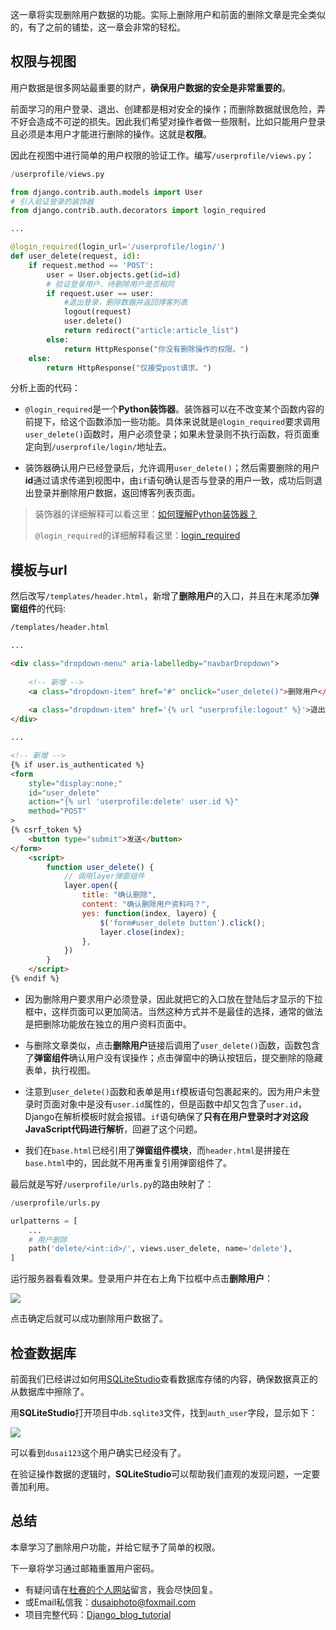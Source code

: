 这一章将实现删除用户数据的功能。实际上删除用户和前面的删除文章是完全类似的，有了之前的铺垫，这一章会非常的轻松。

## 权限与视图

用户数据是很多网站最重要的财产，**确保用户数据的安全是非常重要的**。

前面学习的用户登录、退出、创建都是相对安全的操作；而删除数据就很危险，弄不好会造成不可逆的损失。因此我们希望对操作者做一些限制，比如只能用户登录且必须是本用户才能进行删除的操作。这就是**权限**。

因此在视图中进行简单的用户权限的验证工作。编写`/userprofile/views.py`：

```python
/userprofile/views.py

from django.contrib.auth.models import User
# 引入验证登录的装饰器
from django.contrib.auth.decorators import login_required

...

@login_required(login_url='/userprofile/login/')
def user_delete(request, id):
    if request.method == 'POST':
        user = User.objects.get(id=id)
        # 验证登录用户、待删除用户是否相同
        if request.user == user:
            #退出登录，删除数据并返回博客列表
            logout(request)
            user.delete()
            return redirect("article:article_list")
        else:
            return HttpResponse("你没有删除操作的权限。")
    else:
        return HttpResponse("仅接受post请求。")
```

分析上面的代码：

- `@login_required`是一个**Python装饰器**。装饰器可以在不改变某个函数内容的前提下，给这个函数添加一些功能。具体来说就是`@login_required`要求调用`user_delete()`函数时，用户必须登录；如果未登录则不执行函数，将页面重定向到`/userprofile/login/`地址去。

- 装饰器确认用户已经登录后，允许调用`user_delete()`；然后需要删除的用户**id**通过请求传递到视图中，由`if`语句确认是否与登录的用户一致，成功后则退出登录并删除用户数据，返回博客列表页面。

> 装饰器的详细解释可以看这里：[如何理解Python装饰器？](https://www.zhihu.com/question/26930016)
>
> `@login_required`的详细解释看这里：[login_required](https://docs.djangoproject.com/en/2.1/topics/auth/default/#django.contrib.auth.decorators.login_required)

## 模板与url

然后改写`/templates/header.html`，新增了**删除用户**的入口，并且在末尾添加**弹窗组件**的代码:

```html
/templates/header.html

...

<div class="dropdown-menu" aria-labelledby="navbarDropdown">
    
    <!-- 新增 -->
    <a class="dropdown-item" href="#" onclick="user_delete()">删除用户</a>
    
    <a class="dropdown-item" href='{% url "userprofile:logout" %}'>退出登录</a>
</div>

...

<!-- 新增 -->
{% if user.is_authenticated %}
<form 
    style="display:none;" 
    id="user_delete"
    action="{% url 'userprofile:delete' user.id %}" 
    method="POST"
>
{% csrf_token %}
    <button type="submit">发送</button>
</form>
    <script>
        function user_delete() {
            // 调用layer弹窗组件
            layer.open({
                title: "确认删除",
                content: "确认删除用户资料吗？",
                yes: function(index, layero) {
                    $('form#user_delete button').click();
                    layer.close(index);
                },
            })
        }
    </script>
{% endif %}
```

- 因为删除用户要求用户必须登录，因此就把它的入口放在登陆后才显示的下拉框中，这样页面可以更加简洁。当然这种方式并不是最佳的选择，通常的做法是把删除功能放在独立的用户资料页面中。

- 与删除文章类似，点击**删除用户**链接后调用了`user_delete()`函数，函数包含了**弹窗组件**确认用户没有误操作；点击弹窗中的确认按钮后，提交删除的隐藏表单，执行视图。

- 注意到`user_delete()`函数和表单是用`if`模板语句包裹起来的。因为用户未登录时页面对象中是没有`user.id`属性的，但是函数中却又包含了`user.id`，Django在解析模板时就会报错。`if`语句确保了**只有在用户登录时才对这段JavaScript代码进行解析**，回避了这个问题。

- 我们在`base.html`已经引用了**弹窗组件模块**，而`header.html`是拼接在`base.html`中的，因此就不用再重复引用弹窗组件了。

最后就是写好`/userprofile/urls.py`的路由映射了：

```python
/userprofile/urls.py

urlpatterns = [
    ...
    # 用户删除
    path('delete/<int:id>/', views.user_delete, name='delete'),
]
```

运行服务器看看效果。登录用户并在右上角下拉框中点击**删除用户**：

![](https://www.dusaiphoto.com/media/image/image_source/20181031/%E5%B1%8F%E5%B9%95%E6%88%AA%E5%9B%BE74.jpg)

点击确定后就可以成功删除用户数据了。

## 检查数据库

前面我们已经讲过如何用[SQLiteStudio](https://sqlitestudio.pl/index.rvt)查看数据库存储的内容，确保数据真正的从数据库中擦除了。

用**SQLiteStudio**打开项目中`db.sqlite3`文件，找到`auth_user`字段，显示如下：

![](https://www.dusaiphoto.com/media/image/image_source/20181031/%E5%B1%8F%E5%B9%95%E6%88%AA%E5%9B%BE75.jpg)

可以看到`dusai123`这个用户确实已经没有了。

在验证操作数据的逻辑时，**SQLiteStudio**可以帮助我们直观的发现问题，一定要善加利用。

## 总结

本章学习了删除用户功能，并给它赋予了简单的权限。

下一章将学习通过邮箱重置用户密码。

- 有疑问请在[杜赛的个人网站](http://www.dusaiphoto.com)留言，我会尽快回复。
- 或Email私信我：dusaiphoto@foxmail.com
- 项目完整代码：[Django_blog_tutorial](https://github.com/stacklens/django_blog_tutorial)

